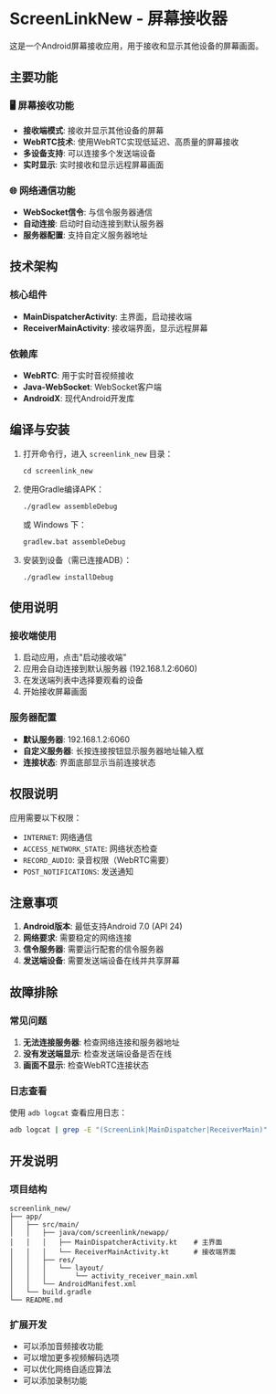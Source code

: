 # ScreenLinkNew - 屏幕接收器

这是一个Android屏幕接收应用，用于接收和显示其他设备的屏幕画面。

## 主要功能

### 🖥️ 屏幕接收功能
- **接收端模式**: 接收并显示其他设备的屏幕
- **WebRTC技术**: 使用WebRTC实现低延迟、高质量的屏幕接收
- **多设备支持**: 可以连接多个发送端设备
- **实时显示**: 实时接收和显示远程屏幕画面

### 🌐 网络通信功能
- **WebSocket信令**: 与信令服务器通信
- **自动连接**: 启动时自动连接到默认服务器
- **服务器配置**: 支持自定义服务器地址

## 技术架构

### 核心组件
- **MainDispatcherActivity**: 主界面，启动接收端
- **ReceiverMainActivity**: 接收端界面，显示远程屏幕

### 依赖库
- **WebRTC**: 用于实时音视频接收
- **Java-WebSocket**: WebSocket客户端
- **AndroidX**: 现代Android开发库

## 编译与安装

1. 打开命令行，进入 `screenlink_new` 目录：
   ```
   cd screenlink_new
   ```

2. 使用Gradle编译APK：
   ```
   ./gradlew assembleDebug
   ```
   或 Windows 下：
   ```
   gradlew.bat assembleDebug
   ```

3. 安装到设备（需已连接ADB）：
   ```
   ./gradlew installDebug
   ```

## 使用说明

### 接收端使用
1. 启动应用，点击"启动接收端"
2. 应用会自动连接到默认服务器 (192.168.1.2:6060)
3. 在发送端列表中选择要观看的设备
4. 开始接收屏幕画面

### 服务器配置
- **默认服务器**: 192.168.1.2:6060
- **自定义服务器**: 长按连接按钮显示服务器地址输入框
- **连接状态**: 界面底部显示当前连接状态

## 权限说明

应用需要以下权限：
- `INTERNET`: 网络通信
- `ACCESS_NETWORK_STATE`: 网络状态检查
- `RECORD_AUDIO`: 录音权限（WebRTC需要）
- `POST_NOTIFICATIONS`: 发送通知

## 注意事项

1. **Android版本**: 最低支持Android 7.0 (API 24)
2. **网络要求**: 需要稳定的网络连接
3. **信令服务器**: 需要运行配套的信令服务器
4. **发送端设备**: 需要发送端设备在线并共享屏幕

## 故障排除

### 常见问题
1. **无法连接服务器**: 检查网络连接和服务器地址
2. **没有发送端显示**: 检查发送端设备是否在线
3. **画面不显示**: 检查WebRTC连接状态

### 日志查看
使用 `adb logcat` 查看应用日志：
```bash
adb logcat | grep -E "(ScreenLink|MainDispatcher|ReceiverMain)"
```

## 开发说明

### 项目结构
```
screenlink_new/
├── app/
│   ├── src/main/
│   │   ├── java/com/screenlink/newapp/
│   │   │   ├── MainDispatcherActivity.kt    # 主界面
│   │   │   └── ReceiverMainActivity.kt      # 接收端界面
│   │   ├── res/
│   │   │   └── layout/
│   │   │       └── activity_receiver_main.xml
│   │   └── AndroidManifest.xml
│   └── build.gradle
└── README.md
```

### 扩展开发
- 可以添加音频接收功能
- 可以增加更多视频解码选项
- 可以优化网络自适应算法
- 可以添加录制功能 